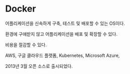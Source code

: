 # Docker

어플리케이션을 신속하게 구축, 테스트 및 배포할 수 있는 OS이다.

환경에 구애받지 않고 어플리케이션을 배포 및 확장할 수 있다.

비용을 절감할 수 있다.

AWS, 구글 클라우드 플랫폼, Kubernetes, Microsoft Azure,

2013년 3월 오픈 소스로 출시되었다.